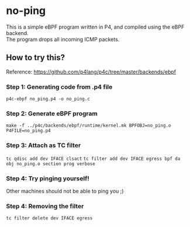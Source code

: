 # no-ping

This is a simple eBPF program written in P4, and compiled using the eBPF backend. </br>
The program drops all incoming ICMP packets.

## How to try this?

Reference: https://github.com/p4lang/p4c/tree/master/backends/ebpf

### Step 1: Generating code from .p4 file
`p4c-ebpf no_ping.p4 -o no_ping.c`

### Step 2: Generate eBPF program
`make -f ../p4c/backends/ebpf/runtime/kernel.mk BPFOBJ=no_ping.o P4FILE=no_ping.p4`

### Step 3: Attach as TC filter
`tc qdisc add dev IFACE clsact`
`tc filter add dev IFACE egress bpf da obj no_ping.o section prog verbose`

### Step 4: Try pinging yourself!
Other machines should not be able to ping you ;)

### Step 4: Removing the filter
`tc filter delete dev IFACE egress`

